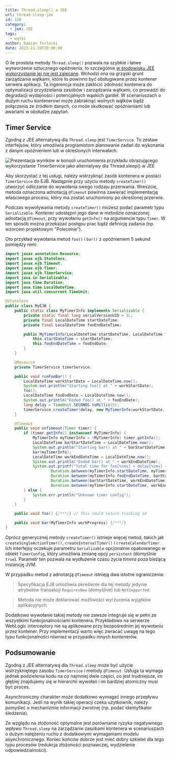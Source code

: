 ```yaml
---
title: Thread.sleep() a JEE
url: thread-sleep-jee
id: 120
category:
  - jee: JEE
tags:
  - wątki
author: Damian Terlecki
date: 2023-11-19T20:00:00
---
```


O ile prostota metody `Thread.sleep()` pozwala na szybkie i łatwe wytworzenie sztucznego opóźnienia, to
szczególnie [w środowisku JEE wykorzystanie jej nie jest zalecane](https://www.oracle.com/java/technologies/restriction.html#threads).
Wchodzi ona na grząski grunt zarządzania wątkami, które to powinno być obsługiwane przez kontener serwera aplikacji.
Ta
ingerencja może zakłócić zdolność kontenera do optymalizacji przydzielania zasobów i zarządzania wątkami, co prowadzi do
degradacji wydajności i potencjalnych wąskich gardeł. W scenariuszach o dużym ruchu kontenerowi może zabraknąć wolnych
wątków bądź połączenia ze źródłem danych, co może skutkować opóźnieniami lub awariami w obsłudze zapytań.

## Timer Service

Zgodną z JEE alternatywą dla `Thread.sleep` jest `TimerService`.
To zestaw interfejsów, który umożliwia programistom planowanie zadań do wykonania
z danym opóźnieniem lub w określonych interwałach.

<img src="/img/hq/thread-sleep-jee.png" alt="Prezentacja wyników w konsoli uruchomienia przykładu obrazującego wykorzystanie TimerService jako alternatywy dla Thread.sleep() w JEE" title="Wyjście konsoli zapisującej wyniki zadania wykonanego z opóźnieniem przy użyciu TimerService">

Aby skorzystać z tej usługi, należy wstrzyknąć zasób kontenera w postaci `TimerService` do EJB. Następnie przy użyciu
metody `createTimer()` utworzyć odliczanie do wywołania swego rodzaju przerwania. Wreszcie, metoda oznaczona
adnotacją `@Timeout` powinna zawierać implementację właściwego procesu, który ma zostać uruchomiony po określonej przerwie.

Podczas wywoływania metody `createTimer()` możesz podać parametr typu `Serializable`.
Kontener udostępni jego dane w metodzie oznaczonej adnotacją `@Timeout`, przy wywołaniu `getInfo()` na argumencie typu `Timer`.
W ten sposób można przekazać postępu prac bądź definicję zadania (np. wzorcem projektowym "Polecenie").

Oto przykład wywołania metod `foo()` i `bar()` z opóźnieniem 5 sekund pomiędzy nimi:

```java
import javax.annotation.Resource;
import javax.ejb.Stateless;
import javax.ejb.Timeout;
import javax.ejb.Timer;
import javax.ejb.TimerService;
import java.io.Serializable;
import java.time.Duration;
import java.time.LocalDateTime;
import java.util.concurrent.TimeUnit;

@Stateless
public class MyEJB {
    public static class MyTimerInfo implements Serializable {
        private static final long serialVersionUID = 1L;
        private final LocalDateTime startDateTime;
        private final LocalDateTime fooEndDateTime;

        public MyTimerInfo(LocalDateTime startDateTime, LocalDateTime fooEndDate) {
            this.startDateTime = startDateTime;
            this.fooEndDateTime = fooEndDate;
        }
    }

    @Resource
    private TimerService timerService;

    public void runFooBar() {
        LocalDateTime workStartDate = LocalDateTime.now();
        System.out.println("Starting foo() at " + workStartDate);
        foo();
        LocalDateTime fooEndDate = LocalDateTime.now();
        System.out.println("Ended foo() at " + fooEndDate);
        long delay = TimeUnit.SECONDS.toMillis(5);
        timerService.createTimer(delay, new MyTimerInfo(workStartDate, fooEndDate));
    }

    @Timeout
    public void onTimeout(Timer timer) {
        if (timer.getInfo() instanceof MyTimerInfo) {
            MyTimerInfo myTimerInfo = (MyTimerInfo) timer.getInfo();
            LocalDateTime barStartDateTime = LocalDateTime.now();
            System.out.println("Starting bar() at " + barStartDateTime);
            bar(myTimerInfo);
            LocalDateTime workEndDateTime = LocalDateTime.now();
            System.out.println("Ended bar() at " + workEndDateTime);
            System.out.printf("Total time for foo[%sms] + delay[%sms] + bar[%sms] = %sms%n",
                    Duration.between(myTimerInfo.startDateTime, myTimerInfo.fooEndDateTime).toMillis(),
                    Duration.between(myTimerInfo.fooEndDateTime, barStartDateTime).toMillis(),
                    Duration.between(barStartDateTime, workEndDateTime).toMillis(),
                    Duration.between(myTimerInfo.startDateTime, workEndDateTime).toMillis());
        } else {
            System.err.println("Unknown timer config");
        }
    }

    public void foo() {/***/} // This could return tracking id

    public void bar(MyTimerInfo workProgress) {/***/}
}
```

Oprócz generycznej metody `createTimer()` istnieje więcej metod, takich jak `createSingleActionTimer()`, `createIntervalTimer()` i `createCalendarTimer`.
Ich interfejsy oczekuje parametru `Serializable` opcjonalnie opakowanego w obiekt `TimerConfig`, który
umożliwia zmianę opcji `persistent` (domyślnie `true`). Parametr ten pozwala na wydłużenie czasu życia *timera* poza bieżącą
instancję JVM.

W przypadku metod z adnotacją `@Timeout` istnieją dwa istotne ograniczenia:
> Specyfikacja EJB umożliwia określenie dla tej metody jedynie atrybutów transakcji `RequiresNew` (domyślnie) lub `NotSupported`.

> Metoda nie może deklarować możliwości wyrzucenia wyjątków aplikacyjnych.

Dodatkowo wywołanie takiej metody nie zawsze integruje się w pełni ze wszystkimi funkcjonalnościami kontenera.
Przykładowo na serwerze WebLogic interceptory nie są aplikowane przy bezpośrednim jej wywołaniu przez kontener.
Przy implementacji warto więc zwracać uwagę na tego typu funkcjonalności również w przypadku innych kontenerów.

## Podsumowanie

Zgodną z JEE alternatywą dla `Thread.sleep` może być użycie wstrzykniętego zasobu `TimerService` i metody `@Timeout`. 
Usługa ta wymaga jednak podzielenia kodu na co najmniej dwie
części, co jest trudniejsze, im głębiej znajdujemy się w hierarchii wywołań i im bardziej atomiczny musi być proces.

Asynchroniczny charakter może dodatkowo wymagać innego przepływu komunikacji. Jeśli na wynik takiej operacji czeka użytkownik,
należy pomyśleć o mechanizmie informacji zwrotnej (np. podać identyfikator śledzenia).

Ze względu na złożoność optymalne jest porównanie ryzyka negatywnego wpływu `Thread.sleep` na zarządzanie zasobami
kontenera w scenariuszach o dużym natężeniu ruchu z dodatkowymi wymaganiami modelu asynchronicznego.
Koniec końców dobrze jest mieć dobry szkielet dla tego typu procesów (redukcja złożoności poznawczej, wydzielenie odpowiedzialności).